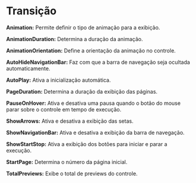 # Transição

**Animation:** Permite definir o tipo de animação para a exibição.

**AnimationDuration:** Determina a duração da animação.

**AnimationOrientation:** Define a orientação da animação no controle.

**AutoHideNavigationBar:** Faz com que a barra de navegação seja ocultada automaticamente.

**AutoPlay:** Ativa a inicialização automática.

**PageDuration:** Determina a duração da exibição das páginas.

**PauseOnHover:** Ativa e desativa uma pausa quando o botão do mouse parar sobre o controle em tempo de execução.

**ShowArrows:** Ativa e desativa a exibição das setas.

**ShowNavigationBar:** Ativa e desativa a exibição da barra de navegação.

**ShowStartStop:** Ativa a exibição dos botões para iniciar e parar a execução.

**StartPage:** Determina o número da página inicial.

**TotalPreviews:** Exibe o total de previews do controle.

